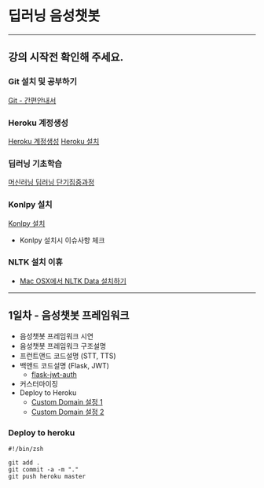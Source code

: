 
# 딥러닝 음성챗봇
---
## 강의 시작전 확인해 주세요.

### Git 설치 및 공부하기

[Git - 간편안내서](https://rogerdudler.github.io/git-guide/index.ko.html)


### Heroku 계정생성

[Heroku 계정생성](https://www.heroku.com/)
[Heroku 설치](https://devcenter.heroku.com/articles/heroku-cli)

### 딥러닝 기초학습

[머신러닝 딥러닝 단기집중과정](https://developers.google.com/machine-learning/crash-course/?hl=ko)

### Konlpy 설치

[Konlpy 설치](http://konlpy.org/)

- Konlpy 설치시 이슈사항 체크

### NLTK 설치 이휴

- [Mac OSX에서 NLTK Data 설치하기](http://corazzon.github.io/nltk_data_install)


---

## 1일차 - 음성챗봇 프레임워크

- 음성챗봇 프레임워크 시연
- 음성챗봇 프레임워크 구조설명
- 프런트앤드 코드설명 (STT, TTS)
- 백앤드 코드설명 (Flask, JWT)
  * [flask-jwt-auth](https://github.com/oleg-agapov/flask-jwt-auth)
- 커스터마이징
- Deploy to Heroku
  * [Custom Domain 설정 1](https://devcenter.heroku.com/articles/custom-domains)
  * [Custom Domain 설정 2](https://medium.com/@ethanryan/setting-up-a-custom-domain-for-your-heroku-hosted-app-6c011e75aa3d)


### Deploy to heroku

```
#!/bin/zsh

git add .
git commit -a -m "."
git push heroku master
```
